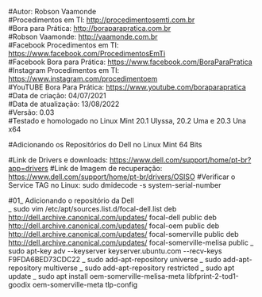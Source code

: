 #Autor: Robson Vaamonde<br>
#Procedimentos em TI: http://procedimentosemti.com.br<br>
#Bora para Prática: http://boraparapratica.com.br<br>
#Robson Vaamonde: http://vaamonde.com.br<br>
#Facebook Procedimentos em TI: https://www.facebook.com/ProcedimentosEmTi<br>
#Facebook Bora para Prática: https://www.facebook.com/BoraParaPratica<br>
#Instagram Procedimentos em TI: https://www.instagram.com/procedimentoem<br>
#YouTUBE Bora Para Prática: https://www.youtube.com/boraparapratica<br>
#Data de criação: 04/07/2021<br>
#Data de atualização: 13/08/2022<br>
#Versão: 0.03<br>
#Testado e homologado no Linux Mint 20.1 Ulyssa, 20.2 Uma e 20.3 Una x64

#Adicionando os Repositórios do Dell no Linux Mint 64 Bits

#Link de Drivers e downloads: https://www.dell.com/support/home/pt-br?app=drivers
#Link de Imagem de recuperação: https://www.dell.com/support/home/pt-br/drivers/OSISO
#Verificar o Service TAG no Linux: sudo dmidecode -s system-serial-number

#01_ Adicionando o repositório da Dell<br>
	_ sudo vim /etc/apt/sources.list.d/focal-dell.list
		deb http://dell.archive.canonical.com/updates/ focal-dell public
		deb http://dell.archive.canonical.com/updates/ focal-oem public
		deb http://dell.archive.canonical.com/updates/ focal-somerville public
		deb http://dell.archive.canonical.com/updates/ focal-somerville-melisa public
	_ sudo apt-key adv --keyserver keyserver.ubuntu.com --recv-keys F9FDA6BED73CDC22
	_ sudo add-apt-repository universe
	_ sudo add-apt-repository multiverse
	_ sudo add-apt-repository restricted
	_ sudo apt update
	_ sudo apt install oem-somerville-melisa-meta libfprint-2-tod1-goodix oem-somerville-meta tlp-config
